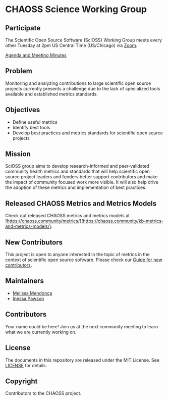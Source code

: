 # CHAOSS Science Working Group

## Participate

The Scientific Open Source Software (SciOSS) Working Group meets every other Tuesday at 2pm US Central Time (US/Chicago) via [Zoom]((https://zoom.us/my/chaoss)).

[Agenda and Meeting Minutes]((https://docs.google.com/document/d/1PMDWc6xMe0fNE7shxTK5_HE_ykRBG5w55_Zx5hvzsEY/edit?tab=t.splyi0yi4smv#heading=h.oznzkn3t2ext))

## Problem

Monitoring and analyzing contributions to large scientific open source projects currently presents a challenge due to the lack of specialized tools available and established metrics standards.

## Objectives
- Define useful metrics
- Identify best tools 
- Develop best practices and metrics standards for scientific open source projects

## Mission

SciOSS group aims to develop research-informed and peer-validated community health metrics and standards that will help scientific open source project leaders and funders better support contributors and make the impact of community focused work more visible. It will also help drive the adoption of these metrics and implementation of best practices.

## Released CHAOSS Metrics and Metrics Models

Check out released CHAOSS metrics and metrics models at [https://chaoss.community/metrics/](https://chaoss.community/kb-metrics-and-metrics-models/).

## New Contributors

This project is open to anyone interested in the topic of metrics in the context of scientific open source software. Please check our [Guide for new contributors](https://chaoss.community/kb-getting-started/).

## Maintainers

- [Melissa Mendonça](https://github.com/melissawm)
- [Inessa Pawson](https://github.com/InessaPawson)

## Contributors

Your name could be here! Join us at the next community meeting to learn what we are currently working on.

## License

The documents in this repository are released under the MIT License. See [LICENSE](https://github.com/chaoss/wg-diversity-inclusion/blob/master/LICENSE) for details.

## Copyright 

Contributors to the CHAOSS project.

